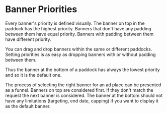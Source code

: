 # Banner Priorities #

Every banner's priority is defined visually. The banner on top in the paddock has the highest priority. Banners that don't have any padding between them have equal priority. Banners with padding between them have different priority.

You can drag and drop banners within the same or different paddocks. Setting priorities is as easy as dropping banners with or without padding between them.

Thus the banner at the bottom of a paddock has always the lowest priority and so it is the default one.

The process of selecting the right banner for an ad place can be presented as a funnel. Banners on top are considered first. If they don't match the request the next banner is considered. The banner at the bottom should not have any limitations (targeting, end date, capping) if you want to display it as the default banner.